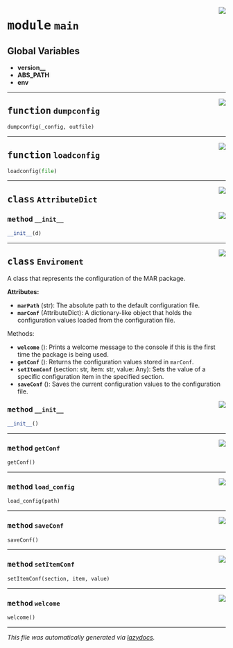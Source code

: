 <!-- markdownlint-disable -->

<a href="https://github.com/Schwarzam/MAR/blob/master/mar/mar/main.py#L0"><img align="right" style="float:right;" src="https://img.shields.io/badge/-source-cccccc?style=flat-square"></a>

# <kbd>module</kbd> `main`




**Global Variables**
---------------
- **version__**
- **ABS_PATH**
- **env**

---

<a href="https://github.com/Schwarzam/MAR/blob/master/mar/mar/main.py#L33"><img align="right" style="float:right;" src="https://img.shields.io/badge/-source-cccccc?style=flat-square"></a>

## <kbd>function</kbd> `dumpconfig`

```python
dumpconfig(_config, outfile)
```






---

<a href="https://github.com/Schwarzam/MAR/blob/master/mar/mar/main.py#L38"><img align="right" style="float:right;" src="https://img.shields.io/badge/-source-cccccc?style=flat-square"></a>

## <kbd>function</kbd> `loadconfig`

```python
loadconfig(file)
```






---

<a href="https://github.com/Schwarzam/MAR/blob/master/mar/mar/main.py#L22"><img align="right" style="float:right;" src="https://img.shields.io/badge/-source-cccccc?style=flat-square"></a>

## <kbd>class</kbd> `AttributeDict`




<a href="https://github.com/Schwarzam/MAR/blob/master/mar/mar/main.py#L23"><img align="right" style="float:right;" src="https://img.shields.io/badge/-source-cccccc?style=flat-square"></a>

### <kbd>method</kbd> `__init__`

```python
__init__(d)
```









---

<a href="https://github.com/Schwarzam/MAR/blob/master/mar/mar/main.py#L47"><img align="right" style="float:right;" src="https://img.shields.io/badge/-source-cccccc?style=flat-square"></a>

## <kbd>class</kbd> `Enviroment`
A class that represents the configuration of the MAR package. 



**Attributes:**
 
 - <b>`marPath`</b> (str):  The absolute path to the default configuration file. 
 - <b>`marConf`</b> (AttributeDict):  A dictionary-like object that holds the configuration values  loaded from the configuration file. 

Methods: 
 - <b>`welcome`</b> ():  Prints a welcome message to the console if this is the first time the  package is being used. 
 - <b>`getConf`</b> ():  Returns the configuration values stored in `marConf`. 
 - <b>`setItemConf`</b> (section: str, item: str, value: Any):  Sets the value of a specific configuration  item in the specified section. 
 - <b>`saveConf`</b> ():  Saves the current configuration values to the configuration file. 

<a href="https://github.com/Schwarzam/MAR/blob/master/mar/mar/main.py#L65"><img align="right" style="float:right;" src="https://img.shields.io/badge/-source-cccccc?style=flat-square"></a>

### <kbd>method</kbd> `__init__`

```python
__init__()
```








---

<a href="https://github.com/Schwarzam/MAR/blob/master/mar/mar/main.py#L95"><img align="right" style="float:right;" src="https://img.shields.io/badge/-source-cccccc?style=flat-square"></a>

### <kbd>method</kbd> `getConf`

```python
getConf()
```





---

<a href="https://github.com/Schwarzam/MAR/blob/master/mar/mar/main.py#L71"><img align="right" style="float:right;" src="https://img.shields.io/badge/-source-cccccc?style=flat-square"></a>

### <kbd>method</kbd> `load_config`

```python
load_config(path)
```





---

<a href="https://github.com/Schwarzam/MAR/blob/master/mar/mar/main.py#L106"><img align="right" style="float:right;" src="https://img.shields.io/badge/-source-cccccc?style=flat-square"></a>

### <kbd>method</kbd> `saveConf`

```python
saveConf()
```





---

<a href="https://github.com/Schwarzam/MAR/blob/master/mar/mar/main.py#L98"><img align="right" style="float:right;" src="https://img.shields.io/badge/-source-cccccc?style=flat-square"></a>

### <kbd>method</kbd> `setItemConf`

```python
setItemConf(section, item, value)
```





---

<a href="https://github.com/Schwarzam/MAR/blob/master/mar/mar/main.py#L78"><img align="right" style="float:right;" src="https://img.shields.io/badge/-source-cccccc?style=flat-square"></a>

### <kbd>method</kbd> `welcome`

```python
welcome()
```








---

_This file was automatically generated via [lazydocs](https://github.com/ml-tooling/lazydocs)._
